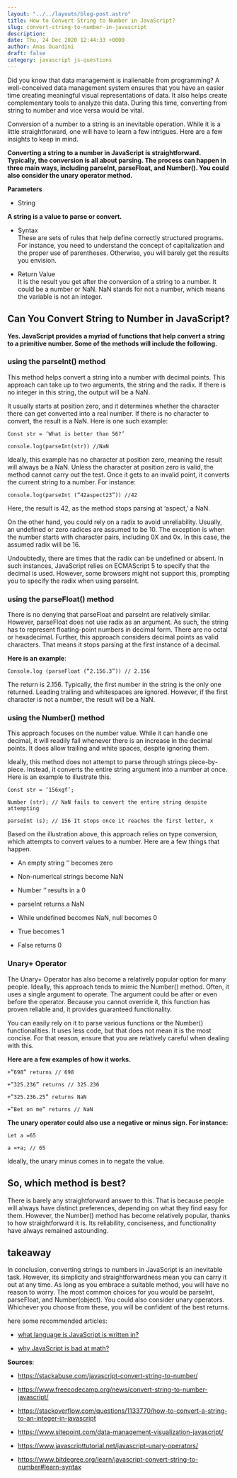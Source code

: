 ```yaml
---
layout: "../../layouts/blog-post.astro"
title: How to Convert String to Number in JavaScript?
slug: convert-string-to-number-in-javascript
description: 
date: Thu, 24 Dec 2020 12:44:33 +0000
author: Anas Ouardini
draft: false
category: javascript js-questions
---
```



Did you know that data management is inalienable from programming? A well-conceived data management system ensures that you have an easier time creating meaningful visual representations of data. It also helps create complementary tools to analyze this data. During this time, converting from string to number and vice versa would be vital.

Conversion of a number to a string is an inevitable operation. While it is a little straightforward, one will have to learn a few intrigues. Here are a few insights to keep in mind.

**Converting a string to a number in JavaScript is straightforward. Typically, the conversion is all about parsing. The process can happen in three main ways, including parseInt, parseFloat, and Number(). You could also consider the unary operator method.**

**Parameters**

- String

**A string is a value to parse or convert.**

- Syntax<br>These are sets of rules that help define correctly structured programs. For instance, you need to understand the concept of capitalization and the proper use of parentheses. Otherwise, you will barely get the results you envision.

- Return Value<br>It is the result you get after the conversion of a string to a number. It could be a number or NaN. NaN stands for not a number, which means the variable is not an integer.

## Can You Convert String to Number in JavaScript?

**Yes. JavaScript provides a myriad of functions that help convert a string to a primitive number. Some of the methods will include the following.**

### using the parseInt() method

This method helps convert a string into a number with decimal points. This approach can take up to two arguments, the string and the radix. If there is no integer in this string, the output will be a NaN.

It usually starts at position zero, and it determines whether the character there can get converted into a real number. If there is no character to convert, the result is a NaN. Here is one such example:

<pre class="wp-block-code"><code lang="javascript" class="language-javascript line-numbers">Const str = ‘What is better than 56?’

console.log(parseInt(str)) //NaN</code></pre>

Ideally, this example has no character at position zero, meaning the result will always be a NaN. Unless the character at position zero is valid, the method cannot carry out the test. Once it gets to an invalid point, it converts the current string to a number. For instance:

<pre class="wp-block-code"><code lang="javascript" class="language-javascript line-numbers">console.log(parseInt (“42aspect23”)) //42</code></pre>

Here, the result is 42, as the method stops parsing at ‘aspect,’ a NaN.

On the other hand, you could rely on a radix to avoid unreliability. Usually, an undefined or zero radices are assumed to be 10. The exception is when the number starts with character pairs, including 0X and 0x. In this case, the assumed radix will be 16.

Undoubtedly, there are times that the radix can be undefined or absent. In such instances, JavaScript relies on ECMAScript 5 to specify that the decimal is used. However, some browsers might not support this, prompting you to specify the radix when using parseInt.

### using the parseFloat() method

There is no denying that parseFloat and parseInt are relatively similar. However, parseFloat does not use radix as an argument. As such, the string has to represent floating-point numbers in decimal form. There are no octal or hexadecimal. Further, this approach considers decimal points as valid characters. That means it stops parsing at the first instance of a decimal.

**Here is an example**:

<pre class="wp-block-code"><code lang="javascript" class="language-javascript line-numbers">Console.log (parseFloat (“2.156.3”)) // 2.156</code></pre>

The return is 2.156. Typically, the first number in the string is the only one returned. Leading trailing and whitespaces are ignored. However, if the first character is not a number, the result will be a NaN.

### using the Number() method

This approach focuses on the number value. While it can handle one decimal, it will readily fail whenever there is an increase in the decimal points. It does allow trailing and white spaces, despite ignoring them.

Ideally, this method does not attempt to parse through strings piece-by-piece. Instead, it converts the entire string argument into a number at once. Here is an example to illustrate this.

<pre class="wp-block-code"><code lang="javascript" class="language-javascript line-numbers">Const str = ‘156xgf’;

Number (str); // NaN fails to convert the entire string despite attempting

parseInt (s); // 156 It stops once it reaches the first letter, x</code></pre>

Based on the illustration above, this approach relies on type conversion, which attempts to convert values to a number. Here are a few things that happen.

- An empty string ‘’ becomes zero

- Non-numerical strings become NaN

- Number ‘’ results in a 0

- parseInt returns a NaN

- While undefined becomes NaN, null becomes 0

- True becomes 1

- False returns 0

### Unary+ Operator

The Unary+ Operator has also become a relatively popular option for many people. Ideally, this approach tends to mimic the Number() method. Often, it uses a single argument to operate. The argument could be after or even before the operator. Because you cannot override it, this function has proven reliable and, it provides guaranteed functionality.

You can easily rely on it to parse various functions or the Number() functionalities. It uses less code, but that does not mean it is the most concise. For that reason, ensure that you are relatively careful when dealing with this.

**Here are a few examples of how it works.**

<pre class="wp-block-code"><code class="">+”698” returns // 698

+”325.236” returns // 325.236

+”325.236.25” returns NaN

+”Bet on me” returns // NaN</code></pre>

**The unary operator could also use a negative or minus sign. For instance:**

<pre class="wp-block-code"><code lang="javascript" class="language-javascript line-numbers">Let a =65

a =+a; // 65</code></pre>

Ideally, the unary minus comes in to negate the value.

## So, which method is best?

There is barely any straightforward answer to this. That is because people will always have distinct preferences, depending on what they find easy for them. However, the Number() method has become relatively popular, thanks to how straightforward it is. Its reliability, conciseness, and functionality have always remained astounding.

## takeaway

In conclusion, converting strings to numbers in JavaScript is an inevitable task. However, its simplicity and straightforwardness mean you can carry it out at any time. As long as you embrace a suitable method, you will have no reason to worry. The most common choices for you would be parseInt, parseFloat, and Number(object). You could also consider unary operators. Whichever you choose from these, you will be confident of the best returns.

here some recommended articles:

- <a href="/posts/what-language-is-javascript-written-in/" target="_blank" rel="noreferrer noopener">what language is JavaScript is written in?</a>

- <a href="/posts/why-javascript-is-bad-at-math/" target="_blank" rel="noreferrer noopener">why JavaScript is bad at math?</a>

**Sources**:

- <a rel="noreferrer noopener nofollow" href="https://stackabuse.com/javascript-convert-string-to-number/" target="_blank">https://stackabuse.com/javascript-convert-string-to-number/</a>

- <a rel="noreferrer noopener nofollow" href="https://www.freecodecamp.org/news/convert-string-to-number-javascript/" target="_blank">https://www.freecodecamp.org/news/convert-string-to-number-javascript/</a>

- https://stackoverflow.com/questions/1133770/how-to-convert-a-string-to-an-integer-in-javascript

- https://www.sitepoint.com/data-management-visualization-javascript/

- https://www.javascripttutorial.net/javascript-unary-operators/

- https://www.bitdegree.org/learn/javascript-convert-string-to-number#learn-syntax


